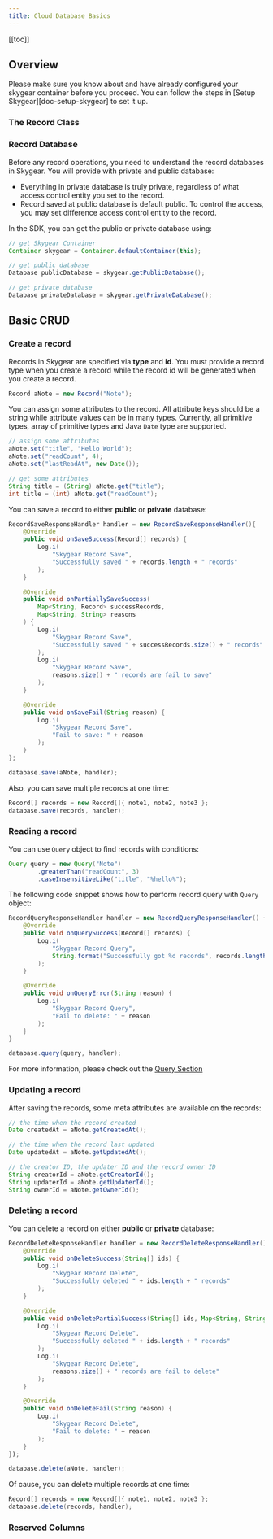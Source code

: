 ```yaml
---
title: Cloud Database Basics
---
```


[[toc]]

<a name="overview"></a>
## Overview

Please make sure you know about and have already configured your skygear
container before you proceed.
You can follow the steps in [Setup Skygear][doc-setup-skygear] to set it up.

<a name="record"></a>
### The Record Class

### Record Database

Before any record operations, you need to understand the record databases in
Skygear. You will provide with private and public database:

- Everything in private database is truly private, regardless of what access
control entity you set to the record.
- Record saved at public database is default public. To control the access, you
may set difference access control entity to the record.

In the SDK, you can get the public or private database using:

```java
// get Skygear Container
Container skygear = Container.defaultContainer(this);

// get public database
Database publicDatabase = skygear.getPublicDatabase();

// get private database
Database privateDatabase = skygear.getPrivateDatabase();
```

<a name="basic-crud"></a>
## Basic CRUD

### Create a record

Records in Skygear are specified via __type__ and __id__. You must provide a record
type when you create a record while the record id will be generated when you
create a record.

```java
Record aNote = new Record("Note");
```

You can assign some attributes to the record. All attribute keys should be a
string while attribute values can be in many types. Currently, all primitive
types, array of primitive types and Java `Date` type are supported.

```java
// assign some attributes
aNote.set("title", "Hello World");
aNote.set("readCount", 4);
aNote.set("lastReadAt", new Date());

// get some attributes
String title = (String) aNote.get("title");
int title = (int) aNote.get("readCount");
```

You can save a record to either __public__ or __private__ database:

```java
RecordSaveResponseHandler handler = new RecordSaveResponseHandler(){
    @Override
    public void onSaveSuccess(Record[] records) {
        Log.i(
            "Skygear Record Save",
            "Successfully saved " + records.length + " records"
        );
    }

    @Override
    public void onPartiallySaveSuccess(
        Map<String, Record> successRecords,
        Map<String, String> reasons
    ) {
        Log.i(
            "Skygear Record Save",
            "Successfully saved " + successRecords.size() + " records"
        );
        Log.i(
            "Skygear Record Save",
            reasons.size() + " records are fail to save"
        );
    }

    @Override
    public void onSaveFail(String reason) {
        Log.i(
            "Skygear Record Save",
            "Fail to save: " + reason
        );
    }
};

database.save(aNote, handler);
```

Also, you can save multiple records at one time:

```java
Record[] records = new Record[]{ note1, note2, note3 };
database.save(records, handler);
```

### Reading a record

You can use `Query` object to find records with conditions:

```java
Query query = new Query("Note")
        .greaterThan("readCount", 3)
        .caseInsensitiveLike("title", "%hello%");
```

The following code snippet shows how to perform record query with `Query` object:

```java
RecordQueryResponseHandler handler = new RecordQueryResponseHandler() {
    @Override
    public void onQuerySuccess(Record[] records) {
        Log.i(
            "Skygear Record Query",
            String.format("Successfully got %d records", records.length)
        );
    }

    @Override
    public void onQueryError(String reason) {
        Log.i(
            "Skygear Record Query",
            "Fail to delete: " + reason
        );
    }
}

database.query(query, handler);

```

For more information, please check out the [Query Section][doc-queries]

### Updating a record

After saving the records, some meta attributes are available on the records:

```java
// the time when the record created
Date createdAt = aNote.getCreatedAt();

// the time when the record last updated
Date updatedAt = aNote.getUpdatedAt();

// the creator ID, the updater ID and the record owner ID
String creatorId = aNote.getCreatorId();
String updaterId = aNote.getUpdaterId();
String ownerId = aNote.getOwnerId();
```

### Deleting a record

You can delete a record on either __public__ or __private__ database:

```java
RecordDeleteResponseHandler handler = new RecordDeleteResponseHandler() {
    @Override
    public void onDeleteSuccess(String[] ids) {
        Log.i(
            "Skygear Record Delete",
            "Successfully deleted " + ids.length + " records"
        );
    }

    @Override
    public void onDeletePartialSuccess(String[] ids, Map<String, String> reasons) {
        Log.i(
            "Skygear Record Delete",
            "Successfully deleted " + ids.length + " records"
        );
        Log.i(
            "Skygear Record Delete",
            reasons.size() + " records are fail to delete"
        );
    }

    @Override
    public void onDeleteFail(String reason) {
        Log.i(
            "Skygear Record Delete",
            "Fail to delete: " + reason
        );
    }
});

database.delete(aNote, handler);
```

Of cause, you can delete multiple records at one time:

```java
Record[] records = new Record[]{ note1, note2, note3 };
database.delete(records, handler);
```


<a name="reserved-columns"></a>
### Reserved Columns

[doc-queries]: /guides/cloud-db/queries/android/

